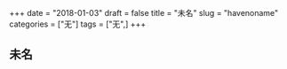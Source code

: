 +++
date = "2018-01-03"
draft = false
title = "未名"
slug = "havenoname"
categories = ["无"]
tags = ["无",]
+++

## 未名